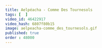 ```yaml
---
title: Aelpéacha - Comme Des Tournesols
tags: [  ]
video_id: 46422917
video_hash: 6807f80b15
image: aelpeacha-comme_des_tournesols.gif
published: true
order : 48000
---
```

